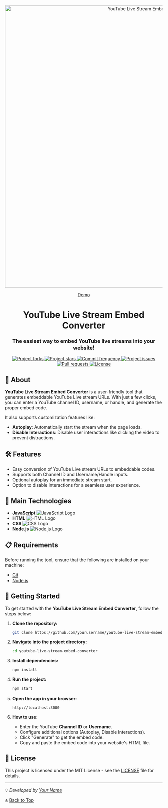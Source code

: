 <div align="center" id="top">
  <img src="https://your-image-link-here.png" width="900" alt="YouTube Live Stream Embed Converter" />

  <a href="https://your-project-demo-link.com">Demo</a>
</div>

<div align="center">
  <h1>YouTube Live Stream Embed Converter</h1>
  <h3>The easiest way to embed YouTube live streams into your website!</h3>
</div>

<p align="center">
  <a href="https://github.com/yourusername/youtube-live-stream-embed-converter/fork" target="_blank">
    <img src="https://img.shields.io/github/forks/yourusername/youtube-live-stream-embed-converter?" alt="Project forks"/>
  </a>

  <a href="https://github.com/yourusername/youtube-live-stream-embed-converter/stargazers" target="_blank">
    <img src="https://img.shields.io/github/stars/yourusername/youtube-live-stream-embed-converter?" alt="Project stars"/>
  </a>

  <a href="https://github.com/yourusername/youtube-live-stream-embed-converter/commits/main" target="_blank">
    <img src="https://img.shields.io/github/commit-activity/m/yourusername/youtube-live-stream-embed-converter?" alt="Commit frequency"/>
  </a>

  <a href="https://github.com/yourusername/youtube-live-stream-embed-converter/issues" target="_blank">
    <img src="https://img.shields.io/github/issues/yourusername/youtube-live-stream-embed-converter?" alt="Project issues"/>
  </a>

  <a href="https://github.com/yourusername/youtube-live-stream-embed-converter/pulls" target="_blank">
    <img src="https://img.shields.io/github/issues-pr/yourusername/youtube-live-stream-embed-converter?" alt="Pull requests"/>
  </a>

  <a href="https://github.com/yourusername/youtube-live-stream-embed-converter/blob/master/LICENSE.md" target="_blank">
    <img alt="License" src="https://img.shields.io/github/license/yourusername/youtube-live-stream-embed-converter?color=f85149">
  </a>
</p>

## 🚀 About

**YouTube Live Stream Embed Converter** is a user-friendly tool that generates embeddable YouTube Live stream URLs. With just a few clicks, you can enter a YouTube channel ID, username, or handle, and generate the proper embed code. 

It also supports customization features like:
- **Autoplay**: Automatically start the stream when the page loads.
- **Disable Interactions**: Disable user interactions like clicking the video to prevent distractions.

## 🛠 Features

- Easy conversion of YouTube Live stream URLs to embeddable codes.
- Supports both Channel ID and Username/Handle inputs.
- Optional autoplay for an immediate stream start.
- Option to disable interactions for a seamless user experience.

## 🚀 Main Technologies

- **JavaScript** ![JavaScript Logo](https://upload.wikimedia.org/wikipedia/commons/6/6a/JavaScript-logo.png)
- **HTML** ![HTML Logo](https://upload.wikimedia.org/wikipedia/commons/6/61/HTML5_logo_and_wordmark.svg)
- **CSS** ![CSS Logo](https://upload.wikimedia.org/wikipedia/commons/d/d5/CSS3_logo_and_wordmark.svg)
- **Node.js** ![Node.js Logo](https://nodejs.org/static/images/logo.svg)

## 📋 Requirements

Before running the tool, ensure that the following are installed on your machine:
- [Git](https://git-scm.com)
- [Node.js](https://nodejs.org/en/)

## 🏁 Getting Started

To get started with the **YouTube Live Stream Embed Converter**, follow the steps below:

1. **Clone the repository:**
    ```bash
    git clone https://github.com/yourusername/youtube-live-stream-embed-converter
    ```

2. **Navigate into the project directory:**
    ```bash
    cd youtube-live-stream-embed-converter
    ```

3. **Install dependencies:**
    ```bash
    npm install
    ```

4. **Run the project:**
    ```bash
    npm start
    ```

5. **Open the app in your browser:**
    ```
    http://localhost:3000
    ```

6. **How to use:**
    - Enter the YouTube **Channel ID** or **Username**.
    - Configure additional options (Autoplay, Disable Interactions).
    - Click "Generate" to get the embed code.
    - Copy and paste the embed code into your website's HTML file.

## 📜 License

This project is licensed under the MIT License - see the [LICENSE](LICENSE.md) file for details.

---

💡 *Developed by [Your Name](https://github.com/yourusername)*

🔝 [Back to Top](#top)
